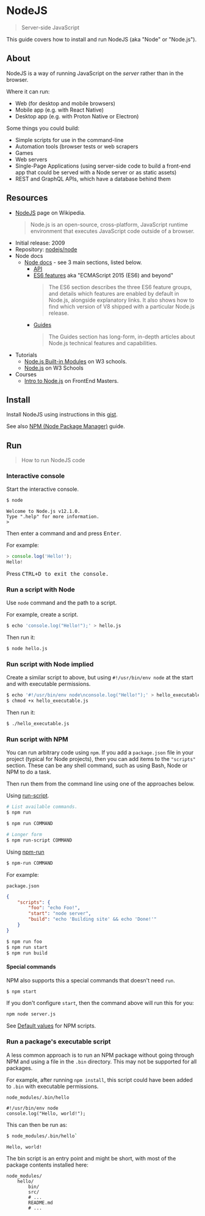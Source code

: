 # NodeJS
> Server-side JavaScript

This guide covers how to install and run NodeJS (aka "Node" or "Node.js").


## About

NodeJS is a way of running JavaScript on the _server_ rather than in the browser. 

Where it can run:

- Web (for desktop and mobile browsers)
- Mobile app (e.g. with React Native)
- Desktop app (e.g. with Proton Native or Electron)

Some things you could build:

- Simple scripts for use in the command-line
- Automation tools (browser tests or web scrapers
- Games
- Web servers
- Single-Page Applications (using server-side code to build a front-end app that could be served with a Node server or as static assets)
- REST and GraphQL APIs, which have a database behind them



## Resources

- [NodeJS](https://en.wikipedia.org/wiki/Node.js) page on Wikipedia.
    > Node.js is an open-source, cross-platform, JavaScript runtime environment that executes JavaScript code outside of a browser.
- Initial release: 2009
- Repository: [nodejs/node](github.com/nodejs/node)
- Node docs
    - [Node docs](https://nodejs.org/en/docs/) - see 3 main sections, listed below.
        - [API](https://nodejs.org/api/)
        - [ES6 features](https://nodejs.org/en/docs/es6/) aka "ECMAScript 2015 (ES6) and beyond"
            > The ES6 section describes the three ES6 feature groups, and details which features are enabled by default in Node.js, alongside explanatory links. It also shows how to find which version of V8 shipped with a particular Node.js release.
        - [Guides](https://nodejs.org/en/docs/guides/)
            > The Guides section has long-form, in-depth articles about Node.js technical features and capabilities.
- Tutorials
    - [Node.js Built-in Modules](https://www.w3schools.com/nodejs/ref_modules.asp) on W3 schools.
    - [Node.js](https://www.w3schools.com/nodejs/default.asp) on W3 Schools
- Courses
    - [Intro to Node.js](https://frontendmasters.com/courses/node-js/) on FrontEnd Masters.


## Install

Install NodeJS using instructions in this [gist](https://gist.github.com/MichaelCurrin/aa1fc56419a355972b96bce23f3bccba).

See also [NPM (Node Package Manager)](node_packages.md#npm) guide.


## Run
> How to run NodeJS code

### Interactive console

Start the interactive console.

```sh
$ node
```
```
Welcome to Node.js v12.1.0.
Type ".help" for more information.
>
```

Then enter a command and and press <kbd>Enter</kbd>.

For example:

```javascript
> console.log('Hello!');
Hello!
```

Press <kbd>CTRL</kdb>+<kbd>D</kbd> to exit the console.


### Run a script with Node

Use `node` command and the path to a script. 

For example, create a script.

```sh
$ echo 'console.log("Hello!");' > hello.js
```

Then run it:

```sh
$ node hello.js
```

### Run script with Node implied

Create a similar script to above, but using `#!/usr/bin/env node` at the start and with executable permissions.

```sh
$ echo '#!/usr/bin/env node\nconsole.log("Hello!");' > hello_executable.js
$ chmod +x hello_executable.js
```

Then run it:

```sh
$ ./hello_executable.js
```


### Run script with NPM

You can run arbitrary code using `npm`. If you add a `package.json` file in your project (typical for Node projects), then you can add items to the `"scripts"` section. These can be any shell command, such as using Bash, Node or NPM to do a task.


Then run them from the command line using one of the approaches below.

Using [run-script](https://docs.npmjs.com/cli/run-script).

```sh
# List available commands.
$ npm run
```

```sh
$ npm run COMMAND

# Longer form
$ npm run-script COMMAND
```

Using [npm-run](https://www.npmjs.com/package/npm-run)

```sh
$ npm-run COMMAND
```


For example:

`package.json`

```json
{
    "scripts": {
        "foo": "echo Foo!",
        "start": "node server",
        "build": "echo 'Building site' && echo 'Done!'"
    }
}
```

```sh
$ npm run foo
$ npm run start
$ npm run build
```

#### Special commands

NPM also supports this a special commands that doesn't need `run`.

```sh
$ npm start
```

If you don't configure `start`, then the command above will run this for you:

```sh
npm node server.js
```

See [Default values](https://docs.npmjs.com/misc/scripts#default-values) for NPM scripts.


### Run a package's executable script

A less common approach is to run an NPM package without going through NPM and using a file in the `.bin` directory. This may not be supported for all packages.

For example, after running `npm install`, this script could have been added to `.bin` with executable permissions.

`node_modules/.bin/hello`

```node
#!/usr/bin/env node
console.log("Hello, world!");
```

This can then be run as:

```sh
$ node_modules/.bin/hello`
```
```
Hello, world!
```

The bin script is an entry point and might be short, with most of the package contents installed here:

```
node_modules/
    hello/
        bin/
        src/
        # ...
        README.md
        # ...
```
